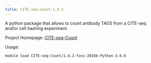 ```yaml
---
title: CITE-seq-Count-1.4.2
---
```

A python package that allows to count antibody TAGS from a CITE-seq and/or cell hashing experiment.

Project Homepage: [CITE-seq-Count](https://hoohm.github.io/CITE-seq-Count)

Usage:
```
module load CITE-seq-Count/1.4.2-foss-2016b-Python-3.6.6
```
